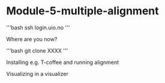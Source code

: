 # Module-5-multiple-alignment
'''bash
ssh login.uio.no
'''

Where are you now?

'''bash
git clone XXXX
'''

Installing e.g. T-coffee and running alignment

Visualizing in a visualizer
